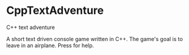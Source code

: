 # CppTextAdventure
C++ text adventure

A short text driven console game written in C++. The game's goal is to leave in an airplane. Press <h> for help.
